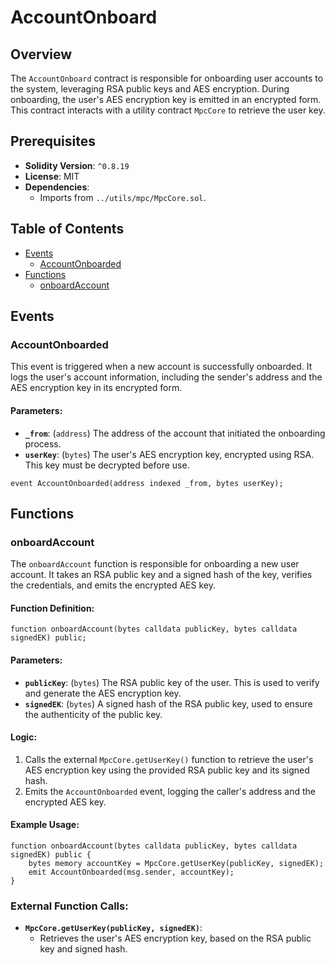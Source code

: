 # AccountOnboard

## Overview

The `AccountOnboard` contract is responsible for onboarding user accounts to the system, leveraging RSA public keys and AES encryption. During onboarding, the user's AES encryption key is emitted in an encrypted form. This contract interacts with a utility contract `MpcCore` to retrieve the user key.

## Prerequisites

- **Solidity Version**: `^0.8.19`
- **License**: MIT
- **Dependencies**:
  - Imports from `../utils/mpc/MpcCore.sol`.

## Table of Contents
- [Events](#events)
  - [AccountOnboarded](#accountonboarded)
- [Functions](#functions)
  - [onboardAccount](#onboardaccount)

## Events

### AccountOnboarded

This event is triggered when a new account is successfully onboarded. It logs the user's account information, including the sender's address and the AES encryption key in its encrypted form.

#### Parameters:
- **`_from`**: (`address`) The address of the account that initiated the onboarding process.
- **`userKey`**: (`bytes`) The user's AES encryption key, encrypted using RSA. This key must be decrypted before use.

```solidity
event AccountOnboarded(address indexed _from, bytes userKey);
```

## Functions

### onboardAccount

The `onboardAccount` function is responsible for onboarding a new user account. It takes an RSA public key and a signed hash of the key, verifies the credentials, and emits the encrypted AES key.

#### Function Definition:

```solidity
function onboardAccount(bytes calldata publicKey, bytes calldata signedEK) public;
```

#### Parameters:
- **`publicKey`**: (`bytes`) The RSA public key of the user. This is used to verify and generate the AES encryption key.
- **`signedEK`**: (`bytes`) A signed hash of the RSA public key, used to ensure the authenticity of the public key.

#### Logic:
1. Calls the external `MpcCore.getUserKey()` function to retrieve the user's AES encryption key using the provided RSA public key and its signed hash.
2. Emits the `AccountOnboarded` event, logging the caller's address and the encrypted AES key.

#### Example Usage:

```solidity
function onboardAccount(bytes calldata publicKey, bytes calldata signedEK) public {
    bytes memory accountKey = MpcCore.getUserKey(publicKey, signedEK);
    emit AccountOnboarded(msg.sender, accountKey);
}
```

### External Function Calls:
- **`MpcCore.getUserKey(publicKey, signedEK)`**:
  - Retrieves the user's AES encryption key, based on the RSA public key and signed hash.